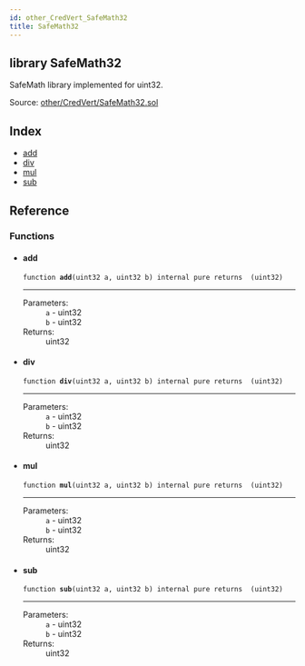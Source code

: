 ```yaml
---
id: other_CredVert_SafeMath32
title: SafeMath32
---
```


<div class="contract-doc"><div class="contract"><h2 class="contract-header"><span class="contract-kind">library</span> SafeMath32</h2><p class="description">SafeMath library implemented for uint32.</p><div class="source">Source: <a href="https://github.com/FriendlyUser/solidity-smart-contracts//blob/v0.2.0/contracts/other/CredVert/SafeMath32.sol" target="_blank">other/CredVert/SafeMath32.sol</a></div></div><div class="index"><h2>Index</h2><ul><li><a href="other_CredVert_SafeMath32.html#add">add</a></li><li><a href="other_CredVert_SafeMath32.html#div">div</a></li><li><a href="other_CredVert_SafeMath32.html#mul">mul</a></li><li><a href="other_CredVert_SafeMath32.html#sub">sub</a></li></ul></div><div class="reference"><h2>Reference</h2><div class="functions"><h3>Functions</h3><ul><li><div class="item function"><span id="add" class="anchor-marker"></span><h4 class="name">add</h4><div class="body"><code class="signature">function <strong>add</strong><span>(uint32 a, uint32 b) </span><span>internal </span><span>pure </span><span>returns  (uint32) </span></code><hr/><dl><dt><span class="label-parameters">Parameters:</span></dt><dd><div><code>a</code> - uint32</div><div><code>b</code> - uint32</div></dd><dt><span class="label-return">Returns:</span></dt><dd>uint32</dd></dl></div></div></li><li><div class="item function"><span id="div" class="anchor-marker"></span><h4 class="name">div</h4><div class="body"><code class="signature">function <strong>div</strong><span>(uint32 a, uint32 b) </span><span>internal </span><span>pure </span><span>returns  (uint32) </span></code><hr/><dl><dt><span class="label-parameters">Parameters:</span></dt><dd><div><code>a</code> - uint32</div><div><code>b</code> - uint32</div></dd><dt><span class="label-return">Returns:</span></dt><dd>uint32</dd></dl></div></div></li><li><div class="item function"><span id="mul" class="anchor-marker"></span><h4 class="name">mul</h4><div class="body"><code class="signature">function <strong>mul</strong><span>(uint32 a, uint32 b) </span><span>internal </span><span>pure </span><span>returns  (uint32) </span></code><hr/><dl><dt><span class="label-parameters">Parameters:</span></dt><dd><div><code>a</code> - uint32</div><div><code>b</code> - uint32</div></dd><dt><span class="label-return">Returns:</span></dt><dd>uint32</dd></dl></div></div></li><li><div class="item function"><span id="sub" class="anchor-marker"></span><h4 class="name">sub</h4><div class="body"><code class="signature">function <strong>sub</strong><span>(uint32 a, uint32 b) </span><span>internal </span><span>pure </span><span>returns  (uint32) </span></code><hr/><dl><dt><span class="label-parameters">Parameters:</span></dt><dd><div><code>a</code> - uint32</div><div><code>b</code> - uint32</div></dd><dt><span class="label-return">Returns:</span></dt><dd>uint32</dd></dl></div></div></li></ul></div></div></div>
